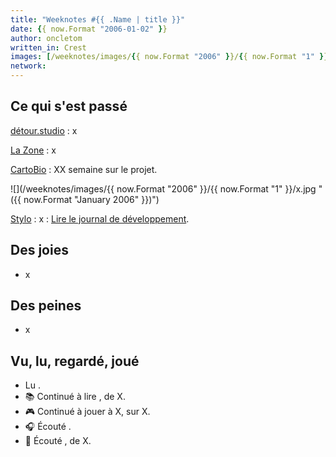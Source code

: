 ```yaml
---
title: "Weeknotes #{{ .Name | title }}"
date: {{ now.Format "2006-01-02" }}
author: oncletom
written_in: Crest
images: [/weeknotes/images/{{ now.Format "2006" }}/{{ now.Format "1" }}/x.jpg]
network:
---
```



<!--more-->

## Ce qui s'est passé

[détour.studio]
: x

[La Zone]
: x

[CartoBio]
: XX semaine sur le projet.

![](/weeknotes/images/{{ now.Format "2006" }}/{{ now.Format "1" }}/x.jpg " ({{ now.Format "January 2006" }})")


[Stylo]
: x
: [Lire le journal de développement](https://github.com/EcrituresNumeriques/stylo/blob/master/JOURNAL.md#mercredi-28-avril-2021).

## Des joies

- x


## Des peines

- x

## Vu, lu, regardé, joué

- Lu []().
- 📚 Continué à lire [](), de X.
- 🎮 Continué à jouer à X, sur X.
- 🎧 Écouté []().
- 🎵 Écouté [](), de X.

[détour.studio]: /
[Solstice]: https://solstice.coop/
[Stylo]: https://github.com/EcrituresNumeriques/stylo
[CartoBio]: https://cartobio.org/
[EditAdapt]: http://editadapt.fr/
[Usine Vivante]: https://www.usinevivante.org
[La Zone]: http://la.zone
[YesWiki]: https://yeswiki.net
[DataGalaxy]: https://www.datagalaxy.com/
[Classes à 12]: https://beta.gouv.fr/startups/classes12.html

[Noémie]: https://noemiegirard.co
[Sandra]: https://sandrakpodar.net/
[Juliette]: https://twitter.com/ju_net01
[Sofia]: https://twitter.com/sofiaboulaarab
[Guillaume]: https://www.yuzutech.fr/
[Antoine]: https://www.quaternum.net/
[Yannick]: https://elsif.fr/
[Basile]: https://basilesimon.fr/
[Maïtané]: https://maiwann.net/
[Laurent]: https://cocotier.xyz/
[Audrey]: https://fr.linkedin.com/in/audreybramy
